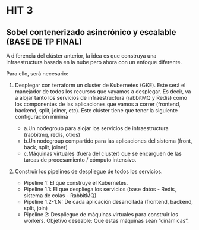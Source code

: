 # HIT 3

## Sobel contenerizado asincrónico y escalable (BASE DE TP FINAL)

A diferencia del clúster anterior, la idea es que construya una infraestructura basada en la nube pero ahora con un enfoque diferente. 

Para ello, será necesario:

1.	Desplegar con terraform un cluster de Kubernetes (GKE). Este será el manejador de todos los recursos que vayamos a desplegar. Es decir, va a alojar tanto los servicios de infraestructura (rabbitMQ y Redis) como los componentes de las aplicaciones que vamos a correr (frontend, backend, split, joiner, etc). Este clúster tiene que tener la siguiente configuración mínima
    + a.Un nodegroup para alojar los servicios de infraestructura (rabbitmq, redis, otros)
    + b.Un nodegroup compartido para las aplicaciones del sistema (front, back, split, joiner)
    + c.Máquinas virtuales (fuera del cluster)  que se encarguen de las tareas de procesamiento / cómputo intensivo. 

2. Construir los pipelines de despliegue de todos los servicios.
    + Pipeline 1: El que construye el Kubernetes. 
    + Pipeline 1.1: El que despliega los servicios (base datos - Redis, sistema de colas - RabbitMQ)
    + Pipeline 1.2-1.N: De cada aplicación desarrollada (frontend, backend, split, join)
    + Pipeline 2: Despliegue de máquinas virtuales para construir los workers. Objetivo deseable: Que estas máquinas sean “dinámicas”.  
